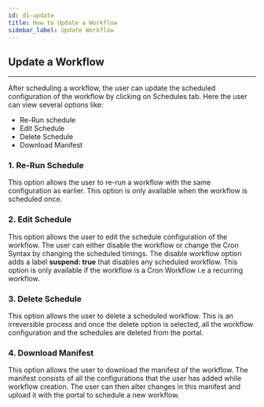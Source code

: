 ```yaml
---
id: d1-update
title: How to Update a Workflow
sidebar_label: Update Workflow
---
```


## Update a Workflow

---

After scheduling a workflow, the user can update the scheduled configuration of the workflow by clicking on Schedules tab. 
Here the user can view several options like:
- Re-Run schedule
- Edit Schedule
- Delete Schedule
- Download Manifest 

### 1. Re-Run Schedule
This option allows the user to re-run a workflow with the same configuration as earlier. This option is only available when the workflow is scheduled once.

### 2. Edit Schedule
This option allows the user to edit the schedule configuration of the workflow. The user can either disable the workflow or change the Cron Syntax by changing the scheduled timings.
The disable workflow option adds a label **suspend: true** that disables any scheduled workflow.
This option is only available if the workflow is a Cron Workflow i.e a recurring workflow.

### 3. Delete Schedule
This option allows the user to delete a scheduled workflow. This is an irreversible process and once the delete option is selected, all the workflow configuration and the schedules are deleted from the portal.

### 4. Download Manifest
This option allows the user to download the manifest of the workflow. The manifest consists of all the configurations that the user has added while workflow creation. The user can then alter changes in this manifest and upload it with the portal to schedule a new workflow.
